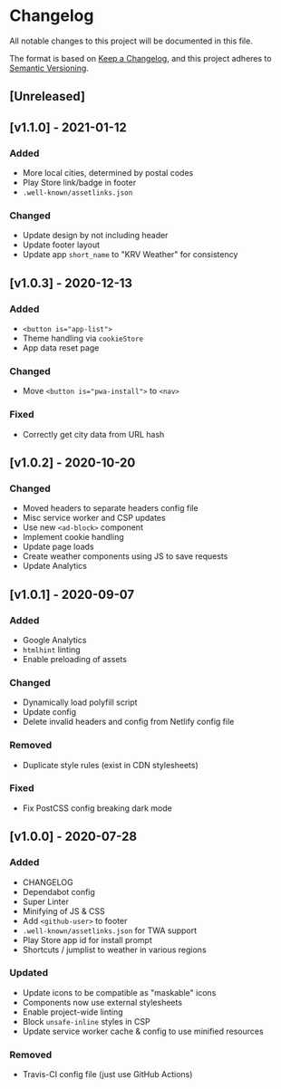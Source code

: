 <!-- markdownlint-disable -->
# Changelog
All notable changes to this project will be documented in this file.

The format is based on [Keep a Changelog](https://keepachangelog.com/en/1.0.0/),
and this project adheres to [Semantic Versioning](https://semver.org/spec/v2.0.0.html).

## [Unreleased]

## [v1.1.0] - 2021-01-12

### Added
- More local cities, determined by postal codes
- Play Store link/badge in footer
- `.well-known/assetlinks.json`

### Changed
- Update design by not including header
- Update footer layout
- Update app `short_name` to "KRV Weather" for consistency

## [v1.0.3] - 2020-12-13

### Added
- `<button is="app-list">`
- Theme handling via `cookieStore`
- App data reset page

### Changed
- Move `<button is="pwa-install">` to `<nav>`

### Fixed
- Correctly get city data from URL hash

## [v1.0.2] - 2020-10-20

### Changed
- Moved headers to separate headers config file
- Misc service worker and CSP updates
- Use new `<ad-block>` component
- Implement cookie handling
- Update page loads
- Create weather components using JS to save requests
- Update Analytics

## [v1.0.1] - 2020-09-07

### Added
- Google Analytics
- `htmlhint` linting
- Enable preloading of assets

### Changed
- Dynamically load polyfill script
- Update config
- Delete invalid headers and config from Netlify config file

### Removed
- Duplicate style rules (exist in CDN stylesheets)

### Fixed
- Fix PostCSS config breaking dark mode

## [v1.0.0] - 2020-07-28

### Added
- CHANGELOG
- Dependabot config
- Super Linter
- Minifying of JS & CSS
- Add `<github-user>` to footer
- `.well-known/assetlinks.json` for TWA support
- Play Store app id for install prompt
- Shortcuts / jumplist to weather in various regions

### Updated
- Update icons to be compatible as "maskable" icons
- Components now use external stylesheets
- Enable project-wide linting
- Block `unsafe-inline` styles in CSP
- Update service worker cache & config to use minified resources

### Removed
- Travis-CI config file (just use GitHub Actions)
<!-- markdownlint-restore -->
